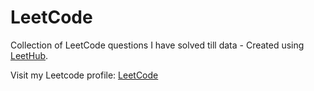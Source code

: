 # LeetCode
Collection of LeetCode questions I have solved till data - Created using [LeetHub](https://github.com/QasimWani/LeetHub).

Visit my Leetcode profile: [LeetCode](https://leetcode.com/Aheldc/)
